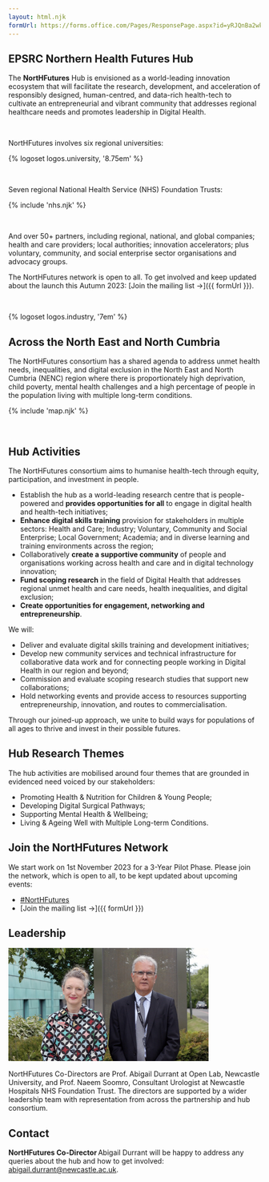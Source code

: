 ```yaml
---
layout: html.njk
formUrl: https://forms.office.com/Pages/ResponsePage.aspx?id=yRJQnBa2wkSpF2aBT74-h-sd_7IfUsBBq1o6Cc4k1QNUNUlGMDc4WTBHQjFHMktVWVJSVFBUOVNBUC4u
---
```


## EPSRC Northern Health Futures Hub

The **NortHFutures** Hub is envisioned as a world-leading innovation ecosystem that will facilitate the research, development, and acceleration of responsibly designed, human-centred, and data-rich health-tech to cultivate an entrepreneurial and vibrant community that addresses regional healthcare needs and promotes leadership in Digital Health.

<br>

NortHFutures involves six regional universities:

{% logoset logos.university, '8.75em' %}

<br>

Seven regional National Health Service (NHS) Foundation Trusts:

{% include 'nhs.njk' %}

<br>

And over 50+ partners, including regional, national, and global companies; health and care providers; local authorities; innovation accelerators; plus voluntary, community, and social enterprise sector organisations and advocacy groups.

The NortHFutures network is open to all. To get involved and keep updated about the launch this Autumn 2023: [Join the mailing list →]({{ formUrl }}).

<br>

{% logoset logos.industry, '7em' %}

## Across the North East and North Cumbria

The NortHFutures consortium has a shared agenda to address unmet health needs, inequalities, and digital exclusion in the North East and North Cumbria (NENC) region where there is proportionately high deprivation, child poverty, mental health challenges and a high percentage of people in the population living with multiple long-term conditions.

{% include 'map.njk' %}

<br>

## Hub Activities

The NortHFutures consortium aims to humanise health-tech through equity, participation, and investment in people.

- Establish the hub as a world-leading research centre that is people-powered and **provides opportunities for all** to engage in digital health and health-tech initiatives;
- **Enhance digital skills training** provision for stakeholders in multiple sectors: Health and Care; Industry; Voluntary, Community and Social Enterprise; Local Government; Academia; and in diverse learning and training environments across the region;
- Collaboratively **create a supportive community** of people and organisations working across health and care and in digital technology innovation;
- **Fund scoping research** in the field of Digital Health that addresses regional unmet health and care needs, health inequalities, and digital exclusion;
- **Create opportunities for engagement, networking and entrepreneurship**.

We will:

- Deliver and evaluate digital skills training and development initiatives;
- Develop new community services and technical infrastructure for collaborative data work and for connecting people working in Digital Health in our region and beyond;
- Commission and evaluate scoping research studies that support new collaborations;
- Hold networking events and provide access to resources supporting entrepreneurship, innovation, and routes to commercialisation.

Through our joined-up approach, we unite to build ways for populations of all ages to thrive and invest in their possible futures.

## Hub Research Themes

The hub activities are mobilised around four themes that are grounded in evidenced need voiced by our stakeholders:

- Promoting Health & Nutrition for Children & Young People;
- Developing Digital Surgical Pathways;
- Supporting Mental Health & Wellbeing;
- Living & Ageing Well with Multiple Long-term Conditions.

## Join the NortHFutures Network

We start work on 1st November 2023 for a 3-Year Pilot Phase. Please join the network, which is open to all, to be kept updated about upcoming events:

- [#NortHFutures](https://twitter.com/search?q=%23NortHFutures)
- [Join the mailing list →]({{ formUrl }})

## Leadership

<img src="assets/leadership.jpg" alt="Leadership" width="400">

NortHFutures Co-Directors are Prof. Abigail Durrant at Open Lab, Newcastle University, and Prof. Naeem Soomro, Consultant Urologist at Newcastle Hospitals NHS Foundation Trust. The directors are supported by a wider leadership team with representation from across the partnership and hub consortium.

## Contact

**NortHFutures Co-Director** Abigail Durrant will be happy to address any queries about the hub and how to get involved: [abigail.durrant@newcastle.ac.uk](mailto:abigail.durrant@newcastle.ac.uk).
